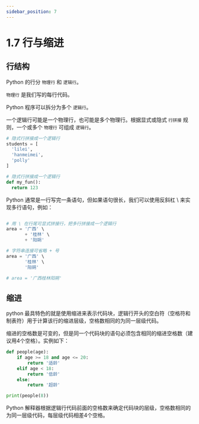 ```yaml
---
sidebar_position: 7
---
```


# 1.7 行与缩进

## 行结构

Python 的行分 `物理行` 和 `逻辑行`。

`物理行` 是我们写的每行代码。

Python 程序可以拆分为多个 `逻辑行`。

一个逻辑行可能是一个物理行，也可能是多个物理行。根据显式或隐式 `行拼接` 规则，一个或多个 `物理行` 可组成 `逻辑行`。

```python
# 隐式行拼接成一个逻辑行
students = [
  'lilei',
  'hanmeimei',
  'polly'
]

# 隐式行拼接成一个逻辑行
def my_fun():
  return 123
```

Python 通常是一行写完一条语句，但如果语句很长，我们可以使用反斜杠 \ 来实现多行语句，例如：

```python

# 用 \ 在行尾可显式拼接行，把多行拼接成一个逻辑行
area = '广西' \
       + '桂林' \
       + '阳朔'

# 字符串连接可省略 + 号
area = '广西' \
       '桂林' \
       '阳朔'

# area = '广西桂林阳朔'
```

## 缩进

python 最具特色的就是使用缩进来表示代码块，逻辑行开头的空白符（空格符和制表符）用于计算该行的缩进层级，空格数相同的为同一层级代码。

缩进的空格数是可变的，但是同一个代码块的语句必须包含相同的缩进空格数（建议用4个空格）。实例如下：

```python
def people(age):
    if age >= 18 and age <= 20:
        return '适龄'
    elif age < 18:
        return '低龄'
    else:
        return '超龄'

print(people(8))
```

Python 解释器根据逻辑行代码前面的空格数来确定代码块的层级，空格数相同的为同一层级代码，每层级代码相差4个空格。
